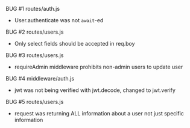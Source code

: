 BUG #1 routes/auth.js
- User.authenticate was not `await`-ed 

BUG #2 routes/users.js
- Only select fields should be accepted in req.boy

BUG #3 routes/users.js 
- requireAdmin middleware prohibits non-admin users to update user

BUG #4 middleware/auth.js
- jwt was not being verified with jwt.decode, changed to jwt.verify

BUG #5 routes/users.js
- request was returning ALL information about a user not just specific information